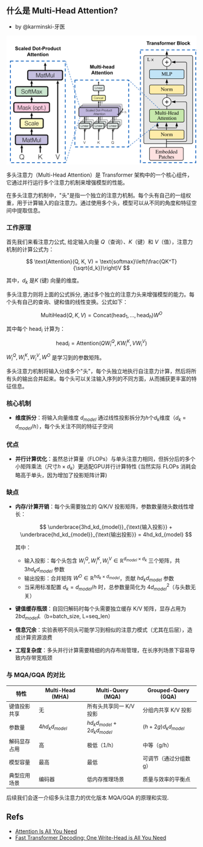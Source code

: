 什么是 Multi-Head Attention? 
---------------------------

- by @karminski-牙医

![multi-head-attention](./assets/images/multi-head-attention.png)

多头注意力（Multi-Head Attention）是 Transformer 架构中的一个核心组件，它通过并行运行多个注意力机制来增强模型的性能。

在多头注意力机制中，"头"是指一个独立的注意力机制。每个头有自己的一组权重，用于计算输入的自注意力。通过使用多个头，模型可以从不同的角度和特征空间中提取信息。


### 工作原理

首先我们来看注意力公式, 给定输入向量 $Q$（查询）、$K$（键）和 $V$（值），注意力机制的计算公式为：

$$
\text{Attention}(Q, K, V) = \text{softmax}\left(\frac{QK^T}{\sqrt{d_k}}\right)V
$$

其中，$d_k$ 是$K$ (键) 向量的维度。


多头注意力则将上面的公式拆分, 通过多个独立的注意力头来增强模型的能力。每个头有自己的查询、键和值的线性变换。公式如下：

$$
\text{MultiHead}(Q, K, V) = \text{Concat}(\text{head}_1, \ldots, \text{head}_h)W^O
$$

其中每个 $\text{head}_i$ 计算为：

$$
\text{head}_i = \text{Attention}(QW_i^Q, KW_i^K, VW_i^V)
$$

$W_i^Q, W_i^K, W_i^V, W^O$ 是学习到的参数矩阵。

多头注意力机制将输入分成多个"头"，每个头独立地执行自注意力计算，然后将所有头的输出合并起来。每个头可以关注输入序列的不同方面，从而捕获更丰富的特征信息。


### 核心机制

- **维度拆分**：将输入向量维度 $d_{model}$ 通过线性投影拆分为$h$个$d_k$维度（$d_k$ = $d_{model}/h$），每个头关注不同的特征子空间

### 优点

- **并行计算优化**：虽然总计算量（FLOPs）与单头注意力相同，但拆分后的多个小矩阵乘法（尺寸$h×d_k$）更适配GPU并行计算特性 (当然实际 FLOPs 消耗会略高于单头，因为增加了投影矩阵计算)

### 缺点

- **内存/计算开销**：每个头需要独立的 Q/K/V 投影矩阵，参数数量随头数线性增长：
  
  $$
  \underbrace{3hd_kd_{model}}_{\text{输入投影}} + \underbrace{hd_kd_{model}}_{\text{输出投影}} = 4hd_kd_{model}
  $$
  
  其中：
  - 输入投影：每个头包含 $W_i^Q, W_i^K, W_i^V \in \mathbb{R}^{d_{model}\times d_k}$ 三个矩阵，共 $3hd_kd_{model}$ 参数
  - 输出投影：合并矩阵 $W^O \in \mathbb{R}^{hd_k\times d_{model}}$，贡献 $hd_kd_{model}$ 参数
  - 当采用标准配置 $d_k = d_{model}/h$ 时，总参数量简化为 $4d_{model}^2$（与头数无关）

- **键值缓存瓶颈**：自回归解码时每个头需要独立缓存 K/V 矩阵，显存占用为 $2bd_{model}L$（b=batch_size, L=seq_len）
- **信息冗余**：实验表明不同头可能学习到相似的注意力模式（尤其在后层），造成计算资源浪费
- **工程复杂度**：多头并行计算需要精细的内存布局管理，在长序列场景下容易导致内存带宽瓶颈

### 与 MQA/GQA 的对比

| 特性               | Multi-Head (MHA) | Multi-Query (MQA)       | Grouped-Query (GQA)      |
|--------------------|------------------|-------------------------|--------------------------|
| 键值投影共享      | 无               | 所有头共享同一 K/V 投影 | 分组内共享 K/V 投影      |
| 参数量            | $4hd_kd_{model}$ | $hd_kd_{model} + 2d_kd_{model}$ | $(h + 2g)d_kd_{model}$  |
| 解码显存占用      | 高               | 极低（1/h）             | 中等（g/h）              |
| 模型容量          | 最高             | 最低                   | 可调节（通过分组数 g）   |
| 典型应用场景      | 编码器          | 低内存推理场景         | 质量与效率的平衡点       |

后续我们会逐一介绍多头注意力的优化版本 MQA/GQA 的原理和实现.

## Refs

- [Attention Is All You Need](https://arxiv.org/abs/1706.03762)
- [Fast Transformer Decoding: One Write-Head is All You Need](https://arxiv.org/abs/1911.02150)
